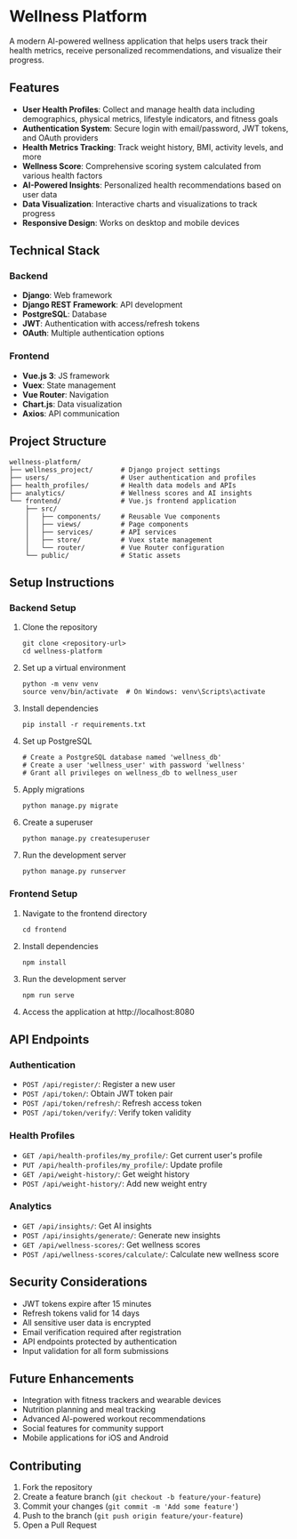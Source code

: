 # Wellness Platform

A modern AI-powered wellness application that helps users track their health metrics, receive personalized recommendations, and visualize their progress.

## Features

- **User Health Profiles**: Collect and manage health data including demographics, physical metrics, lifestyle indicators, and fitness goals
- **Authentication System**: Secure login with email/password, JWT tokens, and OAuth providers
- **Health Metrics Tracking**: Track weight history, BMI, activity levels, and more
- **Wellness Score**: Comprehensive scoring system calculated from various health factors
- **AI-Powered Insights**: Personalized health recommendations based on user data
- **Data Visualization**: Interactive charts and visualizations to track progress
- **Responsive Design**: Works on desktop and mobile devices

## Technical Stack

### Backend
- **Django**: Web framework
- **Django REST Framework**: API development
- **PostgreSQL**: Database
- **JWT**: Authentication with access/refresh tokens
- **OAuth**: Multiple authentication options

### Frontend
- **Vue.js 3**: JS framework
- **Vuex**: State management
- **Vue Router**: Navigation
- **Chart.js**: Data visualization
- **Axios**: API communication

## Project Structure

```
wellness-platform/
├── wellness_project/       # Django project settings
├── users/                  # User authentication and profiles
├── health_profiles/        # Health data models and APIs
├── analytics/              # Wellness scores and AI insights
└── frontend/               # Vue.js frontend application
    ├── src/
    │   ├── components/     # Reusable Vue components
    │   ├── views/          # Page components
    │   ├── services/       # API services
    │   ├── store/          # Vuex state management
    │   └── router/         # Vue Router configuration
    └── public/             # Static assets
```

## Setup Instructions

### Backend Setup

1. Clone the repository
   ```
   git clone <repository-url>
   cd wellness-platform
   ```

2. Set up a virtual environment
   ```
   python -m venv venv
   source venv/bin/activate  # On Windows: venv\Scripts\activate
   ```

3. Install dependencies
   ```
   pip install -r requirements.txt
   ```

4. Set up PostgreSQL
   ```
   # Create a PostgreSQL database named 'wellness_db'
   # Create a user 'wellness_user' with password 'wellness'
   # Grant all privileges on wellness_db to wellness_user
   ```

5. Apply migrations
   ```
   python manage.py migrate
   ```

6. Create a superuser
   ```
   python manage.py createsuperuser
   ```

7. Run the development server
   ```
   python manage.py runserver
   ```

### Frontend Setup

1. Navigate to the frontend directory
   ```
   cd frontend
   ```

2. Install dependencies
   ```
   npm install
   ```

3. Run the development server
   ```
   npm run serve
   ```

4. Access the application at http://localhost:8080

## API Endpoints

### Authentication
- `POST /api/register/`: Register a new user
- `POST /api/token/`: Obtain JWT token pair
- `POST /api/token/refresh/`: Refresh access token
- `POST /api/token/verify/`: Verify token validity

### Health Profiles
- `GET /api/health-profiles/my_profile/`: Get current user's profile
- `PUT /api/health-profiles/my_profile/`: Update profile
- `GET /api/weight-history/`: Get weight history
- `POST /api/weight-history/`: Add new weight entry

### Analytics
- `GET /api/insights/`: Get AI insights
- `POST /api/insights/generate/`: Generate new insights
- `GET /api/wellness-scores/`: Get wellness scores
- `POST /api/wellness-scores/calculate/`: Calculate new wellness score

## Security Considerations

- JWT tokens expire after 15 minutes
- Refresh tokens valid for 14 days
- All sensitive user data is encrypted
- Email verification required after registration
- API endpoints protected by authentication
- Input validation for all form submissions

## Future Enhancements

- Integration with fitness trackers and wearable devices
- Nutrition planning and meal tracking
- Advanced AI-powered workout recommendations
- Social features for community support
- Mobile applications for iOS and Android

## Contributing

1. Fork the repository
2. Create a feature branch (`git checkout -b feature/your-feature`)
3. Commit your changes (`git commit -m 'Add some feature'`)
4. Push to the branch (`git push origin feature/your-feature`)
5. Open a Pull Request